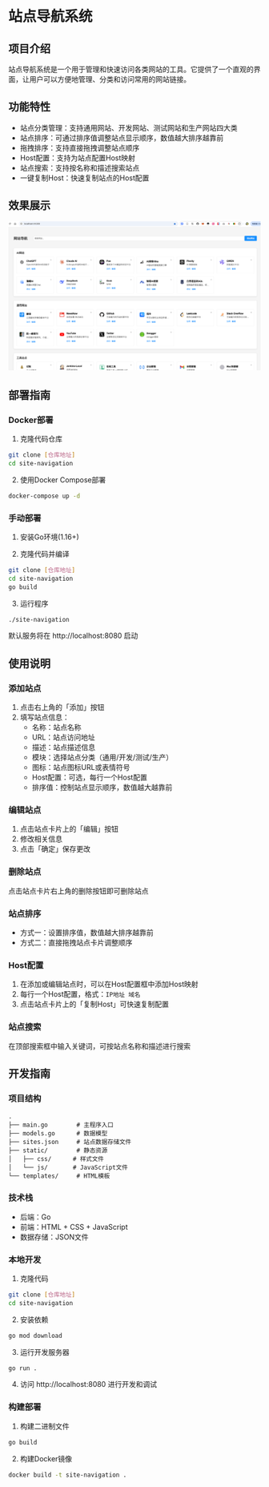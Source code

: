 # 站点导航系统

## 项目介绍
站点导航系统是一个用于管理和快速访问各类网站的工具。它提供了一个直观的界面，让用户可以方便地管理、分类和访问常用的网站链接。

## 功能特性
- 站点分类管理：支持通用网站、开发网站、测试网站和生产网站四大类
- 站点排序：可通过排序值调整站点显示顺序，数值越大排序越靠前
- 拖拽排序：支持直接拖拽调整站点顺序
- Host配置：支持为站点配置Host映射
- 站点搜索：支持按名称和描述搜索站点
- 一键复制Host：快速复制站点的Host配置

## 效果展示
![alt text](./static/img/image.png)

## 部署指南

### Docker部署
1. 克隆代码仓库
```bash
git clone [仓库地址]
cd site-navigation
```

2. 使用Docker Compose部署
```bash
docker-compose up -d
```

### 手动部署
1. 安装Go环境(1.16+)

2. 克隆代码并编译
```bash
git clone [仓库地址]
cd site-navigation
go build
```

3. 运行程序
```bash
./site-navigation
```

默认服务将在 http://localhost:8080 启动

## 使用说明

### 添加站点
1. 点击右上角的「添加」按钮
2. 填写站点信息：
   - 名称：站点名称
   - URL：站点访问地址
   - 描述：站点描述信息
   - 模块：选择站点分类（通用/开发/测试/生产）
   - 图标：站点图标URL或表情符号
   - Host配置：可选，每行一个Host配置
   - 排序值：控制站点显示顺序，数值越大越靠前

### 编辑站点
1. 点击站点卡片上的「编辑」按钮
2. 修改相关信息
3. 点击「确定」保存更改

### 删除站点
点击站点卡片右上角的删除按钮即可删除站点

### 站点排序
- 方式一：设置排序值，数值越大排序越靠前
- 方式二：直接拖拽站点卡片调整顺序

### Host配置
1. 在添加或编辑站点时，可以在Host配置框中添加Host映射
2. 每行一个Host配置，格式：`IP地址 域名`
3. 点击站点卡片上的「复制Host」可快速复制配置

### 站点搜索
在顶部搜索框中输入关键词，可按站点名称和描述进行搜索

## 开发指南

### 项目结构
```
.
├── main.go        # 主程序入口
├── models.go      # 数据模型
├── sites.json     # 站点数据存储文件
├── static/        # 静态资源
│   ├── css/      # 样式文件
│   └── js/       # JavaScript文件
└── templates/     # HTML模板
```

### 技术栈
- 后端：Go
- 前端：HTML + CSS + JavaScript
- 数据存储：JSON文件

### 本地开发
1. 克隆代码
```bash
git clone [仓库地址]
cd site-navigation
```

2. 安装依赖
```bash
go mod download
```

3. 运行开发服务器
```bash
go run .
```

4. 访问 http://localhost:8080 进行开发和调试

### 构建部署
1. 构建二进制文件
```bash
go build
```

2. 构建Docker镜像
```bash
docker build -t site-navigation .
```